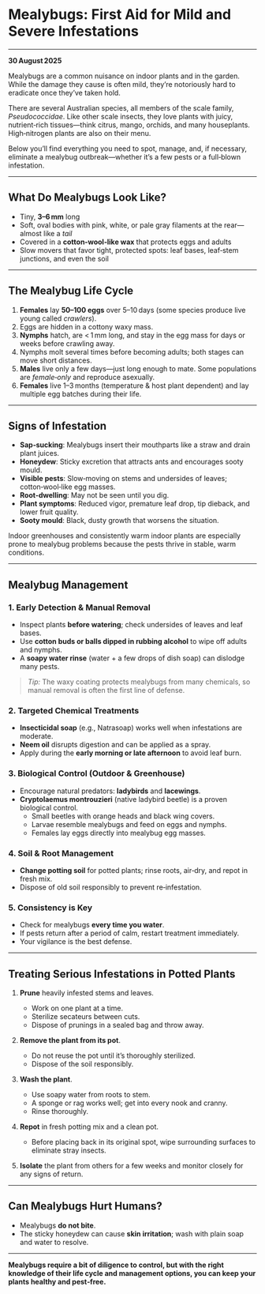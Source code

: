 # Mealybugs: First Aid for Mild and Severe Infestations

---  
**30 August 2025**  

Mealybugs are a common nuisance on indoor plants and in the garden. While the damage they cause is often mild, they’re notoriously hard to eradicate once they’ve taken hold.  

There are several Australian species, all members of the scale family, *Pseudococcidae*. Like other scale insects, they love plants with juicy, nutrient‑rich tissues—think citrus, mango, orchids, and many houseplants. High‑nitrogen plants are also on their menu.

Below you’ll find everything you need to spot, manage, and, if necessary, eliminate a mealybug outbreak—whether it’s a few pests or a full‑blown infestation.

---

## What Do Mealybugs Look Like?

- Tiny, **3–6 mm** long  
- Soft, oval bodies with pink, white, or pale gray filaments at the rear—almost like a *tail*  
- Covered in a **cotton‑wool‑like wax** that protects eggs and adults  
- Slow movers that favor tight, protected spots: leaf bases, leaf‑stem junctions, and even the soil

---

## The Mealybug Life Cycle

1. **Females** lay **50–100 eggs** over 5–10 days (some species produce live young called *crawlers*).  
2. Eggs are hidden in a cottony waxy mass.  
3. **Nymphs** hatch, are < 1 mm long, and stay in the egg mass for days or weeks before crawling away.  
4. Nymphs molt several times before becoming adults; both stages can move short distances.  
5. **Males** live only a few days—just long enough to mate. Some populations are *female‑only* and reproduce asexually.  
6. **Females** live 1–3 months (temperature & host plant dependent) and lay multiple egg batches during their life.

---

## Signs of Infestation

- **Sap‑sucking**: Mealybugs insert their mouthparts like a straw and drain plant juices.  
- **Honeydew**: Sticky excretion that attracts ants and encourages sooty mould.  
- **Visible pests**: Slow‑moving on stems and undersides of leaves; cotton‑wool‑like egg masses.  
- **Root‑dwelling**: May not be seen until you dig.  
- **Plant symptoms**: Reduced vigor, premature leaf drop, tip dieback, and lower fruit quality.  
- **Sooty mould**: Black, dusty growth that worsens the situation.

Indoor greenhouses and consistently warm indoor plants are especially prone to mealybug problems because the pests thrive in stable, warm conditions.

---

## Mealybug Management

### 1. **Early Detection & Manual Removal**

- Inspect plants **before watering**; check undersides of leaves and leaf bases.  
- Use **cotton buds or balls dipped in rubbing alcohol** to wipe off adults and nymphs.  
- A **soapy water rinse** (water + a few drops of dish soap) can dislodge many pests.

> *Tip:* The waxy coating protects mealybugs from many chemicals, so manual removal is often the first line of defense.

### 2. **Targeted Chemical Treatments**

- **Insecticidal soap** (e.g., Natrasoap) works well when infestations are moderate.  
- **Neem oil** disrupts digestion and can be applied as a spray.  
- Apply during the **early morning or late afternoon** to avoid leaf burn.

### 3. **Biological Control (Outdoor & Greenhouse)**

- Encourage natural predators: **ladybirds** and **lacewings**.  
- **Cryptolaemus montrouzieri** (native ladybird beetle) is a proven biological control.  
  - Small beetles with orange heads and black wing covers.  
  - Larvae resemble mealybugs and feed on eggs and nymphs.  
  - Females lay eggs directly into mealybug egg masses.

### 4. **Soil & Root Management**

- **Change potting soil** for potted plants; rinse roots, air‑dry, and repot in fresh mix.  
- Dispose of old soil responsibly to prevent re‑infestation.

### 5. **Consistency is Key**

- Check for mealybugs **every time you water**.  
- If pests return after a period of calm, restart treatment immediately.  
- Your vigilance is the best defense.

---

## Treating Serious Infestations in Potted Plants

1. **Prune** heavily infested stems and leaves.  
   - Work on one plant at a time.  
   - Sterilize secateurs between cuts.  
   - Dispose of prunings in a sealed bag and throw away.

2. **Remove the plant from its pot**.  
   - Do not reuse the pot until it’s thoroughly sterilized.  
   - Dispose of the soil responsibly.

3. **Wash the plant**.  
   - Use soapy water from roots to stem.  
   - A sponge or rag works well; get into every nook and cranny.  
   - Rinse thoroughly.

4. **Repot** in fresh potting mix and a clean pot.  
   - Before placing back in its original spot, wipe surrounding surfaces to eliminate stray insects.

5. **Isolate** the plant from others for a few weeks and monitor closely for any signs of return.

---

## Can Mealybugs Hurt Humans?

- Mealybugs **do not bite**.  
- The sticky honeydew can cause **skin irritation**; wash with plain soap and water to resolve.

---

**Mealybugs require a bit of diligence to control, but with the right knowledge of their life cycle and management options, you can keep your plants healthy and pest‑free.**